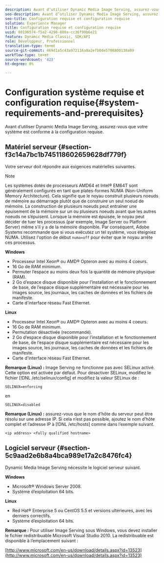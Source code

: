 ```yaml
---
description: Avant d’utiliser Dynamic Media Image Serving, assurez-vous que votre système est conforme à la configuration requise.
seo-description: Avant d’utiliser Dynamic Media Image Serving, assurez-vous que votre système est conforme à la configuration requise.
seo-title: Configuration requise et configuration requise
solution: Experience Manager
title: Configuration requise et configuration requise
uuid: 80196574-f5a2-4298-880a-cc36f90b6e21
feature: Dynamic Media Classic, SDK/API
role: Développeur, Professionnel
translation-type: tm+mt
source-git-commit: 469d1a5c43a972116a8a2efb0de5708800130a99
workflow-type: tm+mt
source-wordcount: '423'
ht-degree: 0%

---
```



# Configuration système requise et configuration requise{#system-requirements-and-prerequisites}

Avant d’utiliser Dynamic Media Image Serving, assurez-vous que votre système est conforme à la configuration requise.

## Matériel serveur {#section-f3c14a7bc1b745118602659628df779f}

Votre serveur doit répondre aux exigences matérielles suivantes.

>[!NOTE]
>
>Les systèmes dotés de processeurs AMD64 et Intel® EM64T sont généralement configurés en tant que plates-formes NUMA (Non-Uniform Memory Architecture). Cela signifie que le noyau construit plusieurs noeuds de mémoire au démarrage plutôt que de construire un seul noeud de mémoire. La construction de plusieurs noeuds peut entraîner une épuisement de la mémoire sur un ou plusieurs noeuds avant que les autres noeuds ne s’épuisent. Lorsque la mémoire est épuisée, le noyau peut décider de tuer les processus (par exemple, Image Server ou Platform Server) même s&#39;il y a de la mémoire disponible. Par conséquent, Adobe Systems recommande que si vous exécutez un tel système, vous éteigniez NUMA. Utilisez l&#39;option de début `numa=off` pour éviter que le noyau arrête ces processus.

**Windows**

* Processeur Intel Xeon® ou AMD® Opteron avec au moins 4 coeurs.
* 16 Go de RAM minimum.
* Permuter l’espace au moins deux fois la quantité de mémoire physique (RAM).
* 2 Go d’espace disque disponible pour l’installation et le fonctionnement de base, de l’espace disque supplémentaire est nécessaire pour les images source, les journaux, les caches de données et les fichiers de manifeste.
* Carte d&#39;interface réseau Fast Ethernet.

**Linux**

* Processeur Intel Xeon® ou AMD® Opteron avec au moins 4 coeurs.
* 16 Go de RAM minimum.
* Permutation désactivée (recommandé).
* 2 Go d’espace disque disponible pour l’installation et le fonctionnement de base, de l’espace disque supplémentaire est nécessaire pour les images source, les journaux, les caches de données et les fichiers de manifeste.
* Carte d&#39;interface réseau Fast Ethernet.

**Remarque (Linux) :** Image Serving ne fonctionne pas avec SELinux activé. Cette option est activée par défaut. Pour désactiver SELinux, modifiez le fichier [!DNL /etc/selinux/config] et modifiez la valeur SELinux de :

`SELINUX=enforcing`

en

`SELINUX=disabled`

**Remarque (Linux) :** assurez-vous que le nom d’hôte du serveur peut être résolu sur une adresse IP. Si cela n’est pas possible, ajoutez le nom d’hôte complet et l’adresse IP à [!DNL /etc/hosts] comme dans l’exemple suivant.

`<ip address> <fully qualified hostname>`

## Logiciel serveur {#section-5c9aad2e6b8a4bca989e17a2c8476fc4}

Dynamic Media Image Serving nécessite le logiciel serveur suivant.

**Windows**

* Microsoft® Windows Server 2008.
* Système d’exploitation 64 bits.

**Linux**

* Red Hat® Enterprise 5 ou CentOS 5.5 et versions ultérieures, avec les derniers correctifs.
* Système d’exploitation 64 bits.

**Remarque :** Pour utiliser Image Serving sous Windows, vous devez installer le fichier redistribuable Microsoft Visual Studio 2010. La redistribuable est disponible à l’emplacement suivant :

[http://www.microsoft.com/en-us/download/details.aspx?id=13523](http://www.microsoft.com/en-us/download/details.aspx?id=13523)

